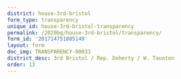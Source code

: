 ```yaml
---
district: house-3rd-bristol
form_type: transparency
unique_id: house-3rd-bristol-transparency
permalink: /2020bq/house-3rd-bristol/transparency/
form_id: '201714751805149'
layout: form
doc_img: TRANSPARENCY-00033
district_desc: 3rd Bristol / Rep. Doherty / W. Taunton
order: 13
---
```

